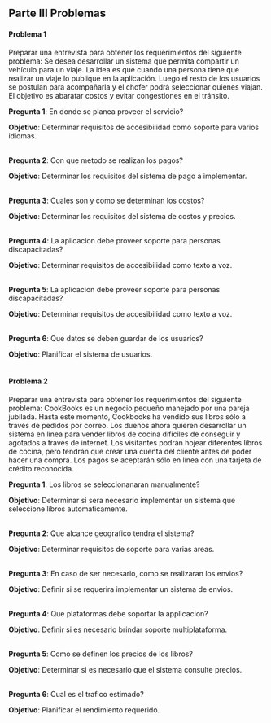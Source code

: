 ## Parte III Problemas
#### Problema 1
Preparar una entrevista para obtener los requerimientos del siguiente problema:
Se desea desarrollar un sistema que permita compartir un vehículo para un viaje. La idea es que cuando una persona
tiene que realizar un viaje lo publique en la aplicación. Luego el resto de los usuarios se postulan para acompañarla y
el chofer podrá seleccionar quienes viajan. El objetivo es abaratar costos y evitar congestiones en el tránsito.

**Pregunta 1**: En donde se planea proveer el servicio?

**Objetivo**: Determinar requisitos de accesibilidad como soporte para varios idiomas.<br><br>

**Pregunta 2**: Con que metodo se realizan los pagos?

**Objetivo**: Determinar los requisitos del sistema de pago a implementar.<br><br>

**Pregunta 3**: Cuales son y como se determinan los costos?

**Objetivo**: Determinar los requisitos del sistema de costos y precios.<br><br>

**Pregunta 4**: La aplicacion debe proveer soporte para personas discapacitadas?

**Objetivo**: Determinar requisitos de accesibilidad como texto a voz.<br><br>

**Pregunta 5**: La aplicacion debe proveer soporte para personas discapacitadas?

**Objetivo**: Determinar requisitos de accesibilidad como texto a voz.<br><br>

**Pregunta 6**: Que datos se deben guardar de los usuarios?

**Objetivo**: Planificar el sistema de usuarios.<br><br>


#### Problema 2
Preparar una entrevista para obtener los requerimientos del siguiente problema:
CookBooks es un negocio pequeño manejado por una pareja jubilada. Hasta este momento, Cookbooks ha vendido
sus libros sólo a través de pedidos por correo. Los dueños ahora quieren desarrollar un sistema en línea para vender
libros de cocina difíciles de conseguir y agotados a través de internet.
Los visitantes podrán hojear diferentes libros de cocina, pero tendrán que crear una cuenta del cliente antes de
poder hacer una compra. Los pagos se aceptarán sólo en línea con una tarjeta de crédito reconocida.

**Pregunta 1**: Los libros se seleccionanaran manualmente?

**Objetivo**: Determinar si sera necesario implementar un sistema que seleccione libros automaticamente.<br><br>

**Pregunta 2**: Que alcance geografico tendra el sistema?

**Objetivo**: Determinar requisitos de soporte para varias areas.<br><br>

**Pregunta 3**: En caso de ser necesario, como se realizaran los envios?

**Objetivo**: Definir si se requerira implementar un sistema de envios.<br><br>

**Pregunta 4**: Que plataformas debe soportar la applicacion?

**Objetivo**: Definir si es necesario brindar soporte multiplataforma.<br><br>

**Pregunta 5**: Como se definen los precios de los libros?

**Objetivo**: Determinar si es necesario que el sistema consulte precios.<br><br>

**Pregunta 6**: Cual es el trafico estimado?

**Objetivo**: Planificar el rendimiento requerido.<br><br>
